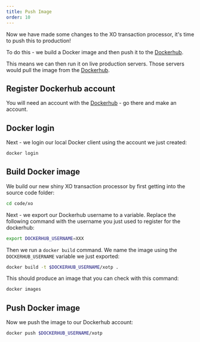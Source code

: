 ```yaml
---
title: Push Image
order: 10
---
```


Now we have made some changes to the XO transaction processor, it's time to push this to production!

To do this - we build a Docker image and then push it to the [Dockerhub](https://hub.docker.com/).

This means we can then run it on live production servers.  Those servers would pull the image from the [Dockerhub](https://hub.docker.com/).

## Register Dockerhub account

You will need an account with the [Dockerhub](https://hub.docker.com/) - go there and make an account.

## Docker login

Next - we login our local Docker client using the account we just created:

```bash
docker login
```

## Build Docker image

We build our new shiny XO transaction processor by first getting into the source code folder:

```bash
cd code/xo
```

Next - we export our Dockerhub username to a variable.  Replace the following command with the username you just used to register for the dockerhub:

```bash
export DOCKERHUB_USERNAME=XXX
```

Then we run a `docker build` command.  We name the image using the `DOCKERHUB_USERNAME` variable we just exported:

```bash
docker build -t $DOCKERHUB_USERNAME/xotp .
```

This should produce an image that you can check with this command:

```bash
docker images
```

## Push Docker image

Now we push the image to our Dockerhub account:

```bash
docker push $DOCKERHUB_USERNAME/xotp
```






